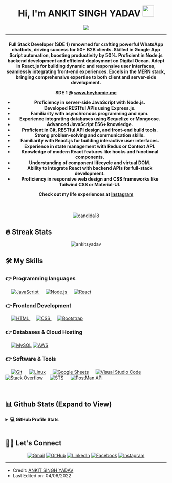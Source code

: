 <h1 align="center">Hi, I'm ANKIT SINGH YADAV <img src="https://media.giphy.com/media/hvRJCLFzcasrR4ia7z/giphy.gif" width="35"></h1>
<p align="center">
  <a href="https://github.com/ankitsyadav/readme-typing-svg"><img src="https://readme-typing-svg.herokuapp.com?lines=|%20Node.js+|%20React|%20UChat%20Bot%20Expert&center=true&width=500&height=50"></a>
</p>
<hr/>
<h4 align="center">Full Stack Developer (SDE 1) renowned for crafting powerful WhatsApp chatbots, driving success for 50+ 
B2B clients. Skilled in Google App Script automation, boosting productivity by 50%. Proficient in Node.js 
backend development and efficient deployment on Digital Ocean. Adept in React.js for building dynamic 
and responsive user interfaces, seamlessly integrating front-end experiences. Excels in the MERN stack, 
bringing comprehensive expertise to both client and server-side development.

**SDE 1 @ www.heyhomie.me**
* Proficiency in server-side JavaScript with Node.js.
* Developed RESTful APIs using Express.js.
* Familiarity with asynchronous programming and npm.
* Experience integrating databases using Sequelize or Mongoose.
* Advanced JavaScript ES6+ knowledge.
* Proficient in Git, RESTful API design, and front-end build tools.
* Strong problem-solving and communication skills.
* Familiarity with React.js for building interactive user interfaces.
* Experience in state management with Redux or Context API.
* Knowledge of modern React features like hooks and functional components.
* Understanding of component lifecycle and virtual DOM.
* Ability to integrate React with backend APIs for full-stack development.
* Proficiency in responsive web design and CSS frameworks like Tailwind CSS or Material-UI.

Check out my life experiences at [Instagram](https://www.instagram.com/professor__ankit/)</h4>
<br>
<p align="center"> <img src="https://komarev.com/ghpvc/?username=ankitsyadav&label=Profile%20views&color=0e75b6&style=plastic" alt="candida18" /> </p>

## 🔥 Streak Stats
<p align="center"><img src="https://github-readme-streak-stats.herokuapp.com/?user=ankitsyadav&theme=algolia" alt="ankitsyadav"  /></p>

## 🛠️ My Skills

### 👉 Programming languages

<p align="left"> 
  &emsp;
  <a href="https://developer.mozilla.org/en-US/docs/Web/JavaScript" target="_blank"> 
     <img alt="JavaScript" src="https://img.shields.io/badge/JavaScript%20-%23F7DF1E.svg?logo=javascript&logoColor=black">
   </a>
  &emsp;
  <a href="https://nodejs.org/" target="_blank"> 
    <img alt="Node.js" src="https://img.shields.io/badge/Node.js-%23007396.svg?logo=node.js&logoColor=white">
  </a>
  &emsp;
  <a href="https://reactjs.org/" target="_blank"> 
    <img alt="React" src="https://img.shields.io/badge/React-%23007396.svg?logo=react&logoColor=white">
  </a>
</p>

### 👉 Frontend Development
<p align="left"> 
  &emsp; 
  <a href="https://www.w3.org/html/" target="_blank"> 
   <img alt="HTML" src="https://img.shields.io/badge/HTML5%20-%23E34F26.svg?logo=html5&logoColor=white">
  </a>   
  &emsp;
  <a href="https://www.w3schools.com/css/" target="_blank">
    <img alt="CSS" src="https://img.shields.io/badge/CSS%20-%231572B6.svg?logo=css3&logoColor=white">
  </a> 
   &emsp;
  <a href="https://getbootstrap.com" target="_blank"> 
    <img alt="Bootstrap" src="https://img.shields.io/badge/Bootstrap-%23563D7C.svg?style=flat&logo=bootstrap&logoColor=white"/>
  </a>
</p>

### 👉 Databases & Cloud Hosting
<p align="left">
  &emsp;
    <a href="https://www.mysql.com/"><img alt="MySQL" src="https://img.shields.io/badge/MySQL-%2300f.svg?style=flat&llogo=mysql&logoColor=white"></a>
    <a href="https://aws.amazon.com/"><img alt="AWS" src="https://img.shields.io/badge/AWS-%2300f.svg?style=flat&llogo=mysql&logoColor=white"></a>
 </p>
 
 ### 👉 Software & Tools
 
<p>
 
  &emsp;
    <a href="#"><img alt="Git" src="https://img.shields.io/badge/Git%20-%23F05033.svg?logo=git&logoColor=white"></a>
  &emsp;
    <a href="#"><img alt="Linux" src="https://img.shields.io/badge/Linux-FCC624?style=flat&logo=linux&logoColor=black"></a>
  &emsp;
    <a href="#"><img alt="Google Sheets" src="https://img.shields.io/badge/Google%20Sheets%20-%2334A853.svg?logo=google%20sheets&logoColor=white"></a>
  &emsp;
    <a href="#"><img alt="Visual Studio Code" src="https://img.shields.io/badge/Visual%20Studio%20Code-0078d7.svg?logo=visual-studio-code&logoColor=white"></a>
  &emsp;
    <a href="#"><img alt="Stack Overflow" src="https://img.shields.io/badge/-Stack%20Overflow-FE7A16?logo=stack-overflow&logoColor=white"></a>
  &emsp;
   <a href="#"><img alt="STS" src="https://img.shields.io/badge/STS%20-%23F05033.svg?logo=git&logoColor=white"></a>
  &emsp;
  <a href="#"><img alt="PostMan API" src="https://img.shields.io/badge/PostMan%20API%20-%2334A853.svg?logo=google%20sheets&logoColor=white"></a>
  &emsp;
</p>

<br/>

## 📊 Github Stats (Expand to View) 


<details> 
  <summary><b>💻 GitHub Profile Stats</b></summary>
  <br/>
  <p align="center">
    <a href="https://github.com/ankitsyadav/github-readme-stats"><img alt="Candida's Github Stats" src="https://github-readme-stats.vercel.app/api?username=ankitsyadav&show_icons=true&count_private=true&theme=algolia" height="192px"/></a>
<br/>
  &nbsp;
	  <img src="https://github-readme-stats.vercel.app/api/top-langs?username=ankitsyadav&show_icons=true&locale=en&layout=compact&theme=algolia" alt="ankitsyadav" height="192px"/>
  <br/>
  <b>Note:</b> Top languages is only a metric of the languages my public code consists of and doesn't reflect experience or skill level.
  </p>
</details>

<br/>

## 🙋‍♀️ Let's Connect
<p align="center">
	<a href="mailto:exam.portal.asy@gmail.com"><img src="https://img.icons8.com/bubbles/50/000000/gmail.png" alt="Gmail"/></a>
	<a href="https://github.com/ankitsyadav"><img src="https://img.icons8.com/bubbles/50/000000/github.png" alt="GitHub"/></a>
	<a href="https://www.linkedin.com/in/ankit-singh-yadav-a0883022b/"><img src="https://img.icons8.com/bubbles/50/000000/linkedin.png" alt="LinkedIn"/></a>
	<a href="https://www.facebook.com/exam.portal.asy/"><img src="https://img.icons8.com/bubbles/50/000000/facebook-new.png" alt="Facebook"/></a>
	<a href="https://www.instagram.com/professor__ankit/"><img src="https://img.icons8.com/bubbles/50/000000/instagram.png" alt="Instagram"/></a>
	
</p>

<hr/>

* Credit: [ANKIT SINGH YADAV](https://github.com/ankitsyadav)
* Last Edited on: 04/06/2022
